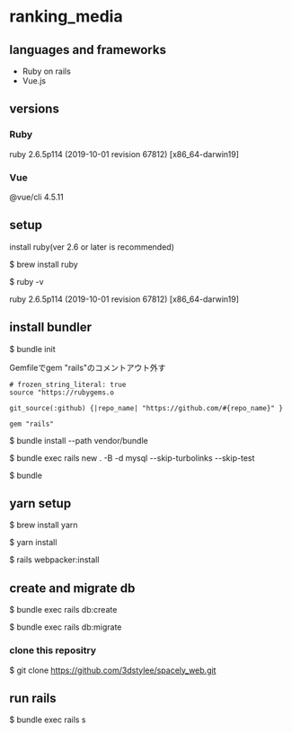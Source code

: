 # ranking_media

## languages and frameworks
- Ruby on rails
- Vue.js

## versions
### Ruby 

ruby 2.6.5p114 (2019-10-01 revision 67812) [x86_64-darwin19]

### Vue

@vue/cli 4.5.11


## setup
install ruby(ver 2.6 or later is recommended)

$ brew install ruby

$ ruby -v

ruby 2.6.5p114 (2019-10-01 revision 67812) [x86_64-darwin19]

## install bundler
$ bundle init

Gemfileでgem "rails"のコメントアウト外す

```
# frozen_string_literal: true
source "https://rubygems.o

git_source(:github) {|repo_name| "https://github.com/#{repo_name}" }

gem "rails"

```
$ bundle install --path vendor/bundle

$ bundle exec rails new . -B -d mysql --skip-turbolinks --skip-test

$ bundle

## yarn setup
$ brew install yarn

$ yarn install

$ rails webpacker:install

## create and migrate db

$ bundle exec rails db:create

$ bundle exec rails db:migrate

### clone this repositry

$ git clone https://github.com/3dstylee/spacely_web.git

## run rails

$ bundle exec rails s

